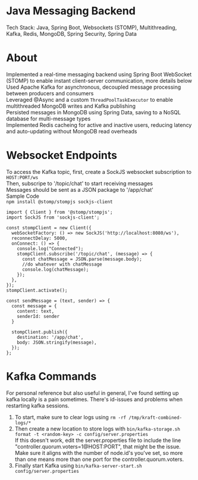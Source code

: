 # Java Messaging Backend
Tech Stack: Java, Spring Boot, Websockets (STOMP), Multithreading, Kafka, Redis, MongoDB, Spring Security, Spring Data

# About
Implemented a real-time messaging backend using Spring Boot WebSocket (STOMP) to enable instant client-server communication, more details below <br/>
Used Apache Kafka for asynchronous, decoupled message processing between producers and consumers <br/>
Leveraged @Async and a custom `ThreadPoolTaskExecutor` to enable multithreaded MongoDB writes and Kafka publishing <br/>
Persisted messages in MongoDB using Spring Data, saving to a NoSQL database for multi-message types <br/>
Implemented Redis cacheing for active and inactive users, reducing latency and auto-updating without MongoDB read overheads <br/>

# Websocket Endpoints
To access the Kafka topic, first, create a SockJS websocket subscription to `HOST:PORT/ws` <br/>
Then, subscripe to '/topic/chat' to start receiving messages <br/>
Messages should be sent as a JSON package to '/app/chat' <br/>
Sample Code <br/>
`npm install @stomp/stompjs sockjs-client` <br/>
```
import { Client } from '@stomp/stompjs';
import SockJS from 'sockjs-client';

const stompClient = new Client({
  webSocketFactory: () => new SockJS('http://localhost:8080/ws'),
  reconnectDelay: 5000,
  onConnect: () => {
    console.log("Connected");
    stompClient.subscribe('/topic/chat', (message) => {
      const chatMessage = JSON.parse(message.body);
      //do whatever with chatMessage
      console.log(chatMessage);
    });
  },
});
stompClient.activate();

const sendMessage = (text, sender) => {
  const message = {
    content: text,
    senderId: sender
  }

  stompClient.publish({
    destination: '/app/chat',
    body: JSON.stringify(message),
  });
};
```

# Kafka Commands
For personal reference but also useful in general, I've found setting up kafka locally is a pain sometimes. There's id-issues and problems when restarting kafka sessions. <br/>
1. To start, make sure to clear logs using `rm -rf /tmp/kraft-combined-logs/*` <br/>
2. Then create a new location to store logs with `bin/kafka-storage.sh format -t <random-key> -c config/server.properties` <br/>
If this doesn't work, edit the server.properties file to include the line "controller.quorum.voters=1@HOST:PORT", that might be the issue. Make sure it aligns with the number of node.id's you've set, so more than one means more than one port for the controller.quorum.voters. <br/>
3. Finally start Kafka using `bin/kafka-server-start.sh config/server.properties` <br/>
